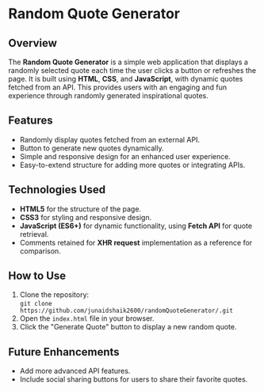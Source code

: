 # Random Quote Generator

## Overview
The **Random Quote Generator** is a simple web application that displays a randomly selected quote each time the user clicks a button or refreshes the page. It is built using **HTML**, **CSS**, and **JavaScript**, with dynamic quotes fetched from an API. This provides users with an engaging and fun experience through randomly generated inspirational quotes.

## Features
- Randomly display quotes fetched from an external API.
- Button to generate new quotes dynamically.
- Simple and responsive design for an enhanced user experience.
- Easy-to-extend structure for adding more quotes or integrating APIs.

## Technologies Used
- **HTML5** for the structure of the page.
- **CSS3** for styling and responsive design.
- **JavaScript (ES6+)** for dynamic functionality, using **Fetch API** for quote retrieval.
- Comments retained for **XHR request** implementation as a reference for comparison.

## How to Use
1. Clone the repository:  
   `git clone https://github.com/junaidshaik2600/randomQuoteGenerator/.git`
2. Open the `index.html` file in your browser.
3. Click the "Generate Quote" button to display a new random quote.

## Future Enhancements
- Add more advanced API features.
- Include social sharing buttons for users to share their favorite quotes.
